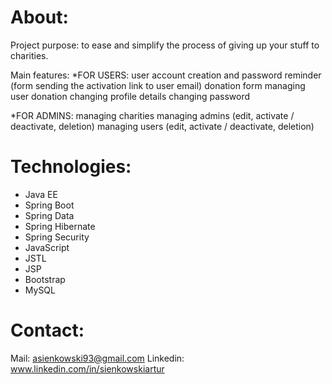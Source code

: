 # About:
Project purpose: to ease and simplify the process of giving up your stuff to charities. 

Main features:
*FOR USERS:
user account creation and password reminder (form sending the activation link to user email)
donation form
managing user donation
changing profile details
changing password

*FOR ADMINS:
managing charities
managing admins (edit, activate / deactivate, deletion)
managing users (edit, activate / deactivate, deletion)

# Technologies:

- Java EE
- Spring Boot
- Spring Data
- Spring Hibernate
- Spring Security
- JavaScript
- JSTL
- JSP
- Bootstrap
- MySQL

# Contact:

Mail: asienkowski93@gmail.com
Linkedin: www.linkedin.com/in/sienkowskiartur
